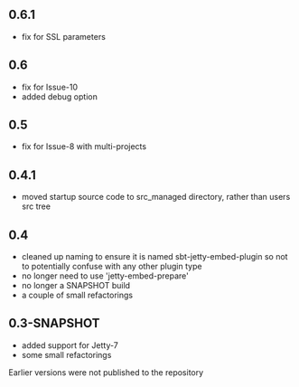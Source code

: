 
0.6.1
-----

* fix for SSL parameters

0.6
---

* fix for Issue-10
* added debug option

0.5
---

* fix for Issue-8 with multi-projects

0.4.1
-----

* moved startup source code to src_managed directory, rather than users src tree


0.4
---

* cleaned up naming to ensure it is named sbt-jetty-embed-plugin so not to potentially confuse with any other plugin type
* no longer need to use 'jetty-embed-prepare'
* no longer a SNAPSHOT build
* a couple of small refactorings


0.3-SNAPSHOT
------------

* added support for Jetty-7
* some small refactorings



Earlier versions were not published to the repository

